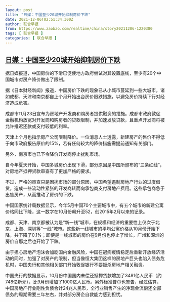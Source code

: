 ```yaml
---
layout: post
title: "日媒：中国至少20城开始抑制房价下跌"
date: 2021-12-06T02:51:34.300Z
author: 联合早报
from: https://www.zaobao.com/realtime/china/story20211206-1220380
tags: [ 联合早报 ]
categories: [ 联合早报 ]
---
```

<!--1638780660000-->
[日媒：中国至少20城开始抑制房价下跌](https://www.zaobao.com/realtime/china/story20211206-1220380)
------

<div>
<p>据日媒报道，中国房价的下滑已促使地方政府尝试对其设置底线，至少有20个中国城市对房产降价做出了限制。</p><p>据《日本财经新闻》报道，中国房价下跌的现象已从小城市蔓延到一些大城市，诸如成都、天津和南京都自上个月开始出台房价限跌措施，以避免房价持续下行对经济造成危害。</p><p>成都市11月23日宣布为房地产开发商和购房者提供融资的措施。成都市政府敦促金融机构放宽对开发商和购房者的贷款限制，并加速发放贷款，且重点开发商将被允许推迟还款或支付较低的利率。</p><section id="imu"><div id="dfp-ad-imu1">        </div></section><p>天津上个月也指示房产公司限制降价。一位消息人士透露，新建房产的售价不得低于向市政府报告原价的15%，若有任何较大的降价措施需提前通知有关部门。</p><p>另外，南京市也已下令降价开发商停止扰乱市场。</p><p>自今年夏天开始，中国多城房价出现下滑，部分原因是中国所颁布的“三条红线”，对房地产抵押贷款审查有了更加严格的要求。</p><div id="innity-in-post"></div><div id="dfp-ad-midarticlespecial">        </div><p>不过，严格的审查只是困扰市场的部分原因，中国希望遏制房地产行业的过度借贷，造成一些流动性紧张的开发商转而向承包商支付房地产费用。这些承包商急于出售房产，从而推动了房价的下跌。</p><p>中国国家统计局数据显示，今年5月中国70个主要城市中，有五个城市的新建公寓价格同比下降，这一数字在10月份飙升至52，创2015年2月以来的记录。</p><p>成都、天津、南京都被认为是“新一线”城市，在规模和经济的重要性上仅次于北京、上海、深圳等“一线”城市。这些新一线城市的平均公寓价格从10月份开始下降，共下降了0.1%；即便是一线城市的房价在9月份也停止了增长，广州和深圳的房价自那之后也开始了下跌。</p><p>由于担心房地产泡沫会加剧国内金融风险，中国在冠病疫情稳定后重新开放经济活动的同时，加强了对房产的限制，但当像恒大集团这样的房地产巨头也陷入债务危机时，中国央行和其他相关部门开始敦促银行不要扼杀房地产相关融资。</p><p>中国央行的数据显示，10月份中国国内未偿还抵押贷款增加了3481亿人民币（约748亿新元），比9月份增加了1000亿人民币。另外标准普尔也警告，经过估算，中国房地产行业刚性负债合计24兆人民币，全行业销售产生的净现金流偿还全部债务的周期需要三年左右，并对部分房企自救能力感到担忧。</p>      <div class="cx_paywall_placeholder" id="sph_cdp_40"></div>
</div>
